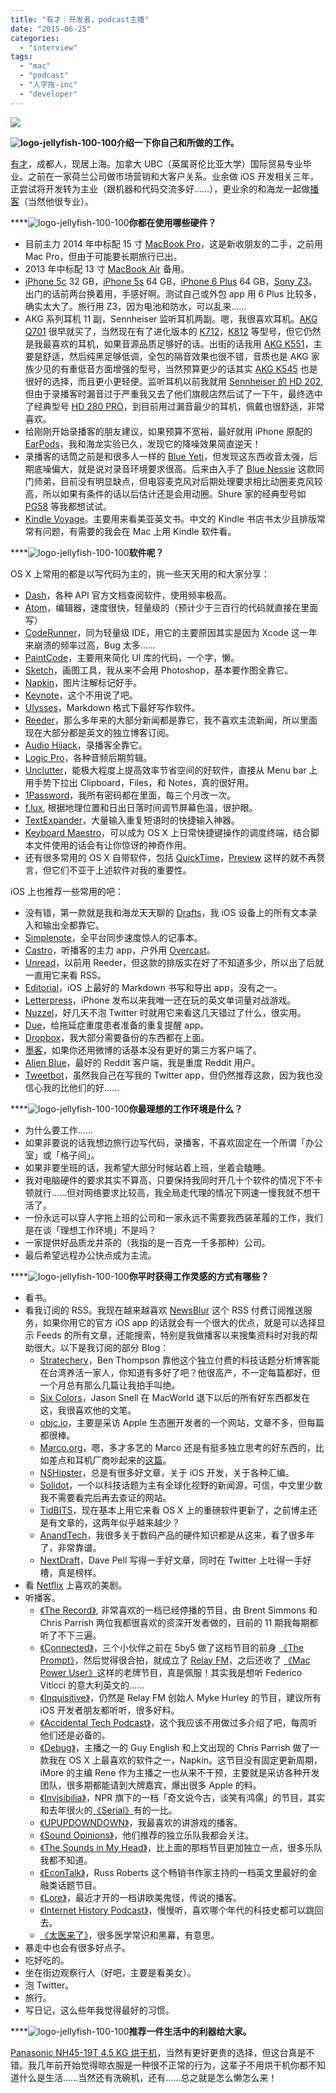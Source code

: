 ```yaml
---
title: "有才｜开发者，podcast主播"
date: "2015-06-25"
categories: 
  - "interview"
tags: 
  - "mac"
  - "podcast"
  - "人字拖-inc"
  - "developer"
---
```


**![](/images/youcai.jpg)**

**![logo-jellyfish-100-100](/images/logo-jellyfish-100-1001.png)介绍一下你自己和所做的工作。**

[有才](https://weibo.com/leeyoung7)，成都人，现居上海。加拿大 UBC（英属哥伦比亚大学）国际贸易专业毕业。之前在一家荷兰公司做市场营销和大客户关系。业余做 iOS 开发相关三年，正尝试将开发转为主业（跟机器和代码交流多好……），更业余的和海龙一起做[播客](https://www.bitvoice.xyz/)（当然他很专业）。

****![logo-jellyfish-100-100](/images/logo-jellyfish-100-1001.png)**你都在使用哪些硬件？**

- 目前主力 2014 年中标配 15 寸 [MacBook Pro](https://www.apple.com/cn/macbook-pro/)，这是新收朋友的二手，之前用 Mac Pro，但由于可能要长期旅行已出。
- 2013 年中标配 13 寸 [MacBook Air](https://www.apple.com/cn/macbook-air/) 备用。
- [iPhone 5c](https://www.apple.com/cn/iphone/compare/) 32 GB，[iPhone 5s](https://www.apple.com/cn/iphone/compare/) 64 GB，[iPhone 6 Plus](https://www.apple.com/cn/iphone-6/) 64 GB，[Sony Z3](https://www.sonystyle.com.cn/products/xperia/l55t.htm)。出门的话前两台换着用，手感好啊。测试自己或外包 app 用 6 Plus 比较多，确实太大了。旅行用 Z3，因为电池和防水，可以乱来……
- AKG 系列耳机 11 副，Sennheiser 监听耳机两副。嗯，我很喜欢耳机。[AKG Q701](https://cn.akg.com/akg-product-detail_cn/q701blk.html) 很早就买了，当然现在有了进化版本的 [K712](https://www.akg.com/pro/p/k712pro)，[K812](https://www.akg.com/pro/k812-professional-headphones) 等型号，但它仍然是我最喜欢的耳机，如果音源品质足够好的话。出街的话我用 [AKG K551](https://cn.akg.com/akg-product-detail_cn/k551slv.html)，主要是舒适，然后纯黑足够低调，全包的隔音效果也很不错，音质也是 AKG 家族少见的有重低音方面增强的型号，当然预算更少的话其实 [AKG K545](https://cn.akg.com/akg-product-detail_cn/akg-545-black.html) 也是很好的选择，而且更小更轻便。监听耳机以前我就用 [Sennheiser 的 HD 202](https://zh-cn.sennheiser.com/stereo-headphones-hifi-closed-hd-202), 但由于录播客时漏音过于严重我又去了他们旗舰店然后试了一下午，最终选中了经典型号 [HD 280 PRO](https://zh-cn.sennheiser.com/professional-dj-headphones-noise-cancelling-hd-280-pro)，到目前用过漏音最少的耳机，佩戴也很舒适，非常喜欢。
- 给刚刚开始录播客的朋友建议，如果预算不宽裕，最好就用 iPhone 原配的 [EarPods](https://baike.baidu.com/view/9320311.htm)，我和海龙实验已久，发现它的降噪效果简直逆天！
- 录播客的话筒之前是和很多人一样的 [Blue Yeti](https://www.bluemic.com/yeti/)，但发现这东西收音太强，后期底噪偏大，就是说对录音环境要求很高。后来由入手了 [Blue Nessie](https://www.bluemic.com/nessie/) 这款同门师弟，目前没有明显缺点，但电容麦克风对后期处理要求相比动圈麦克风较高，所以如果有条件的话以后估计还是会用动圈。Shure 家的经典型号如 [PG58](https://www.shure.com.cn/zh-cn/products/microphones/pg58) 等我都想试试。
- [Kindle Voyage](https://www.amazon.cn/kindle-store/dp/B00IOY4MNK)。主要用来看美亚英文书。中文的 Kindle 书店书太少且排版常常有问题，有需要的我会在 Mac 上用 Kindle 软件看。

****![logo-jellyfish-100-100](/images/logo-jellyfish-100-1001.png)**软件呢？**

OS X 上常用的都是以写代码为主的，挑一些天天用的和大家分享：

- [Dash](https://kapeli.com/dash)，各种 API 官方文档查阅软件，使用频率极高。
- [Atom](https://atom.io/)，编辑器，速度很快，轻量级的（预计少于三百行的代码就直接在里面写）
- [CodeRunner](https://coderunnerapp.com/)，同为轻量级 IDE，用它的主要原因其实是因为 Xcode 这一年来崩溃的频率过高，Bug 太多……
- [PaintCode](https://www.paintcodeapp.com/)，主要用来简化 UI 库的代码，一个字，懒。
- [Sketch](https://bohemiancoding.com/sketch/)，画图工具，我从来不会用 Photoshop，基本要作图全靠它。
- [Napkin](https://aged-and-distilled.com/)，图片注解标记好手。
- [Keynote](https://www.apple.com/cn/mac/keynote/)，这个不用说了吧。
- [Ulysses](https://www.ulyssesapp.com/)，Markdown 格式下最好写作软件。
- [Reeder](https://reederapp.com/)，那么多年来的大部分新闻都是靠它，我不喜欢主流新闻，所以里面现在大部分都是英文的独立博客订阅。
- [Audio Hijack](https://www.rogueamoeba.com/audiohijack/)，录播客全靠它。
- [Logic Pro](https://www.apple.com/cn/logic-pro/)，各种音频后期剪辑。
- [Unclutter](https://unclutterapp.com/)，能极大程度上提高效率节省空间的好软件，直接从 Menu bar 上用手势下拉出 Clipboard，Files，和 Notes，真的很好用。
- [1Password](https://agilebits.com/onepassword/mac)，我所有密码都在里面，每三个月改一次。
- [f.lux](https://justgetflux.com/), 根据地理位置和日出日落时间调节屏幕色温，很护眼。
- [TextExpander](https://smilesoftware.com/TextExpander/index.html)，大量输入重复短语时的快捷输入神器。
- [Keyboard Maestro](https://www.keyboardmaestro.com/main/)，可以成为 OS X 上日常快捷键操作的调度终端，结合脚本文件使用的话会有让你惊讶的神奇作用。
- 还有很多常用的 OS X 自带软件，包括 [QuickTime](https://www.apple.com/cn/quicktime/)，[Preview](https://support.apple.com/zh-cn/HT201740) 这样的就不再赘言，但它们不亚于上述软件对我的重要性。

iOS 上也推荐一些常用的吧：

- 没有错，第一款就是我和海龙天天聊的 [Drafts](https://agiletortoise.com/drafts/)，我 iOS 设备上的所有文本录入和输出全都靠它。
- [Simplenote](https://simplenote.com/)，全平台同步速度惊人的记事本。
- [Castro](https://castro.fm/)，听播客的主力 app，户外用 [Overcast](https://overcast.fm/)。
- [Unread](https://supertop.co/unread/)，以前用 Reeder，但这款的排版实在好了不知道多少，所以出了后就一直用它来看 RSS。
- [Editorial](https://omz-software.com/editorial/)，iOS 上最好的 Markdown 书写和导出 app，没有之一。
- [Letterpress](https://www.atebits.com/letterpress/)，iPhone 发布以来我唯一还在玩的英文单词量对战游戏。
- [Nuzzel](https://nuzzel.com/)，好几天不泡 Twitter 时就用它来看这几天错过了什么，很实用。
- [Due](https://www.dueapp.com/)，给拖延症重度患者准备的重复提醒 app。
- [Dropbox](https://www.dropbox.com/)，我大部分需要备份的东西都在上面。
- [墨客](https://www.moke.com/)，如果你还用微博的话基本没有更好的第三方客户端了。
- [Alien Blue](https://www.reddit.com/r/alienblue)，最好的 Reddit 客户端，我是重度 Reddit 用户。
- [Tweetbot](https://tapbots.com/tweetbot/)，虽然我自己在写我的 Twitter app，但仍然推荐这款，因为我也没信心我的比他们的好……

****![logo-jellyfish-100-100](/images/logo-jellyfish-100-1001.png)**你最理想的工作环境是什么？**

- 为什么要工作……
- 如果非要说的话我想边旅行边写代码，录播客，不喜欢固定在一个所谓「办公室」或「格子间」。
- 如果非要坐班的话，我希望大部分时候站着上班，坐着会瞌睡。
- 我对电脑硬件的要求其实不算高，只要保持我同时开几十个软件的情况下不卡顿就行……但对网络要求比较高，我全局走代理的情况下网速一慢我就不想干活了。
- 一份永远可以穿人字拖上班的公司和一家永远不需要我西装革履的工作，我们是在谈「理想工作环境」不是吗？
- 一家提供好品质龙井茶的（我指的是一百克一千多那种）公司。
- 最后希望远程办公快点成为主流。

****![logo-jellyfish-100-100](/images/logo-jellyfish-100-1001.png)**你平时获得工作灵感的方式有哪些？**

- 看书。
- 看我订阅的 RSS。我现在越来越喜欢 [NewsBlur](https://newsblur.com/) 这个 RSS 付费订阅推送服务，如果你用它的官方 iOS app 的话就会有一个很大的优点，就是可以选择显示 Feeds 的所有文章，还能搜索，特别是我做播客以来搜集资料时对我的帮助很大。以下是我订阅的部分 Blog：
    - [Stratechery](https://stratechery.com/)，Ben Thompson 靠他这个独立付费的科技话题分析博客能在台湾养活一家人，你知道有多好了吧？他很高产，不一定每篇都好，但一个月总有那么几篇让我拍手叫绝。
    - [Six Colors](https://sixcolors.com/)，Jason Snell 在 MacWorld 退下以后的所有好东西都发在这，我很喜欢他的文笔。
    - [objc.io](https://objc.io/)，主要是采访 Apple 生态圈开发者的一个网站，文章不多，但每篇都很棒。
    - [Marco.org](https://marco.org/)，嗯，多才多艺的 Marco 还是有挺多独立思考的好东西的，比如差点和耳机厂商吵起来的[这篇](https://www.marco.org/headphones-closed-portable#hoverall)。
    - [NSHipster](https://nshipster.cn/)，总是有很多好文章，关于 iOS 开发，关于各种汇编。
    - [Solidot](https://www.solidot.org/)，一个以科技话题为主有全球化视野的新闻源，可信，中文里少数我不需要看完后再去查证的网站。
    - [TidBITS](https://tidbits.com/)，现在基本上用它来看 OS X 上的重磅软件更新了，之前博主还是有文章的，这两年似乎越来越少？
    - [AnandTech](https://www.anandtech.com/)，我很多关于数码产品的硬件知识都是从这来，看了很多年了，非常靠谱。
    - [NextDraft](https://nextdraft.com/)，Dave Pell 写得一手好文章，同时在 Twitter 上吐得一手好槽，真是榜样。
- 看 [Netflix](https://www.netflix.com/) 上喜欢的美剧。
- 听播客。
    - [《The Record》](https://therecord.co/), 非常喜欢的一档已经停播的节目，由 Brent Simmons 和 Chris Parrish 两位我都很喜欢的资深开发者做的，目前的 11 期我每期都听了不下三遍。
    - [《Connected》](https://www.relay.fm/connected)，三个小伙伴之前在 5by5 做了这档节目的前身 [《The Prompt》](https://5by5.tv/prompt)，然后觉得很合拍，就成立了 [Relay FM](https://www.relay.fm/)，之后还收了 [《Mac Power User》](https://www.relay.fm/mpu/)这样的老牌节目，真是佩服！其实我是想听 Federico Viticci 的意大利英文的......
    - [《Inquisitive》](https://www.relay.fm/inquisitive)，仍然是 Relay FM 创始人 Myke Hurley 的节目，建议所有 iOS 开发者朋友都听听，很多好料。
    - [《Accidental Tech Podcast》](https://atp.fm/)，这个我应该不用做过多介绍了吧，每周听他们还是必备的。
    - [《Debug》](https://www.imore.com/debug)，主播之一的 Guy English 和上文出现的 Chris Parrish 做了一款我在 OS X 上最喜欢的软件之一，Napkin。这节目没有固定更新周期，iMore 的主编 Rene 作为主播之一也从来不干预，主要就是采访各种开发团队，很多期都能请到大牌嘉宾，爆出很多 Apple 的料。
    - [《Invisibilia》](https://www.npr.org/podcasts/510307/invisibilia)，NPR 旗下的一档「奇文说今古，谈笑有鸿儒」的节目，其实和去年很火的[《Serial》](https://serialpodcast.org/)有的一比。
    - [《UPUPDOWNDOWN》](https://www.upup.fm/)，我最喜欢的讲游戏的播客。
    - [《Sound Opinions》](https://www.soundopinions.org/)，他们推荐的独立乐队我都会关注。
    - [《The Sounds in My Head》](https://thesoundsinmyhead.com/)，比上面的那档节目更加独立一点，很多乐队我都不知道。
    - [《EconTalk》](https://www.econtalk.org/)，Russ Roberts 这个畅销书作家主持的一档英文里最好的金融类话题节目。
    - [《Lore》](https://www.lorepodcast.com/)，最近才开的一档讲欧美鬼怪，传说的播客。
    - [《Internet History Podcast》](https://www.internethistorypodcast.com/)，慢慢听，喜欢哪个年代的科技史都可以跳回去。
    - [《太医来了》](https://ipn.li/taiyilaile/)，很多医学常识和黑幕，有意思。
- 暴走中也会有很多好点子。
- 吃好吃的。
- 坐在街边观察行人（好吧，主要是看美女）。
- 泡 Twitter。
- 旅行。
- 写日记，这么些年我觉得最好的习惯。

****![logo-jellyfish-100-100](/images/logo-jellyfish-100-1001.png)**推荐一件生活中的利器给大家。**

[Panasonic NH45-19T 4.5 KG 烘干机](https://wm.panasonic.cn/product/476.html)，当然有更好更贵的选择，但这台真是不错。我几年前开始觉得晾衣服是一种很不正常的行为，这辈子不用烘干机你都不知道什么是生活……当然还有洗碗机，还有……总之就是怎么懒怎么来！
